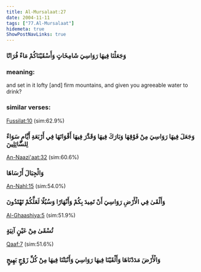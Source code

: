 ```yaml
---
title: Al-Mursalaat:27
date: 2004-11-11
tags: ["77.Al-Mursalaat"]
hidemeta: true 
ShowPostNavLinks: true 
---
```

### وَجَعَلْنَا فِيهَا رَوَاسِيَ شَامِخَاتٍ وَأَسْقَيْنَاكُمْ مَاءً فُرَاتًا
### meaning: 
and set in it lofty [and] firm mountains, and given you agreeable water to drink?
### similar verses: 

[Fussilat:10](/41/10) (sim:62.9%)

### وَجَعَلَ فِيهَا رَوَاسِيَ مِنْ فَوْقِهَا وَبَارَكَ فِيهَا وَقَدَّرَ فِيهَا أَقْوَاتَهَا فِي أَرْبَعَةِ أَيَّامٍ سَوَاءً لِلسَّائِلِينَ

[An-Naazi'aat:32](/79/32) (sim:60.6%)

### وَالْجِبَالَ أَرْسَاهَا

[An-Nahl:15](/16/15) (sim:54.0%)

### وَأَلْقَىٰ فِي الْأَرْضِ رَوَاسِيَ أَنْ تَمِيدَ بِكُمْ وَأَنْهَارًا وَسُبُلًا لَعَلَّكُمْ تَهْتَدُونَ

[Al-Ghaashiya:5](/88/5) (sim:51.9%)

### تُسْقَىٰ مِنْ عَيْنٍ آنِيَةٍ

[Qaaf:7](/50/7) (sim:51.6%)

### وَالْأَرْضَ مَدَدْنَاهَا وَأَلْقَيْنَا فِيهَا رَوَاسِيَ وَأَنْبَتْنَا فِيهَا مِنْ كُلِّ زَوْجٍ بَهِيجٍ
